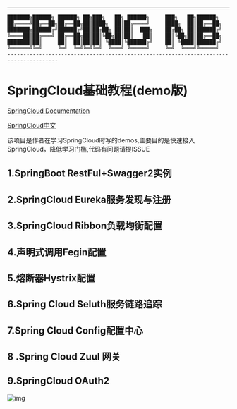 ------------------------------------------------------------------------------------------
    ███████╗██████╗ ██████╗ ██╗███╗   ██╗ ██████╗     ███╗   ██╗██████╗ 
    ██╔════╝██╔══██╗██╔══██╗██║████╗  ██║██╔════╝     ████╗  ██║██╔══██╗
    ███████╗██████╔╝██████╔╝██║██╔██╗ ██║██║  ███╗    ██╔██╗ ██║██████╔╝
    ╚════██║██╔═══╝ ██╔══██╗██║██║╚██╗██║██║   ██║    ██║╚██╗██║██╔══██╗
    ███████║██║     ██║  ██║██║██║ ╚████║╚██████╔╝    ██║ ╚████║██████╔╝
    ╚══════╝╚═╝     ╚═╝  ╚═╝╚═╝╚═╝  ╚═══╝ ╚═════╝     ╚═╝  ╚═══╝╚═════╝ 
    --------------------------------------------------------------------------------------
# **SpringCloud基础教程(demo版)**

[SpringCloud Documentation](http://cloud.spring.io/spring-cloud-static/spring-cloud.html#_features)

[SpringCloud中文](https://springcloud.cc/)

该项目是作者在学习SpringCloud时写的demos,主要目的是快速接入SpringCloud，降低学习门槛,代码有问题请提ISSUE

## 1.SpringBoot RestFul+Swagger2实例

## 2.SpringCloud Eureka服务发现与注册

## 3.SpringCloud Ribbon负载均衡配置

## 4.声明式调用Fegin配置

## 5.熔断器Hystrix配置

## 6.Spring Cloud Seluth服务链路追踪

## 7.Spring Cloud Config配置中心

## 8 .Spring Cloud Zuul 网关

## 9.SpringCloud OAuth2
![img](https://spring.io/img/homepage/diagram-distributed-systems.svg)
